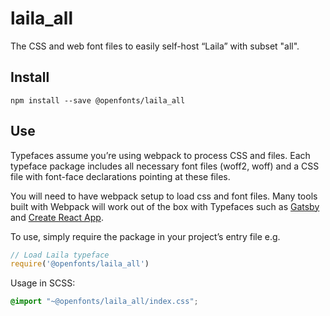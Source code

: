 
# laila_all

The CSS and web font files to easily self-host “Laila” with subset "all".

## Install

`npm install --save @openfonts/laila_all`

## Use

Typefaces assume you’re using webpack to process CSS and files. Each typeface
package includes all necessary font files (woff2, woff) and a CSS file with
font-face declarations pointing at these files.

You will need to have webpack setup to load css and font files. Many tools built
with Webpack will work out of the box with Typefaces such as [Gatsby](https://github.com/gatsbyjs/gatsby)
and [Create React App](https://github.com/facebookincubator/create-react-app).

To use, simply require the package in your project’s entry file e.g.

```javascript
// Load Laila typeface
require('@openfonts/laila_all')
```

Usage in SCSS:
```scss
@import "~@openfonts/laila_all/index.css";
```
